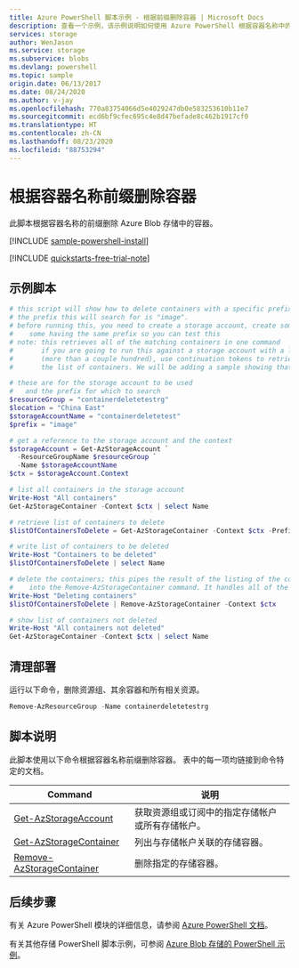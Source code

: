 ```yaml
---
title: Azure PowerShell 脚本示例 - 根据前缀删除容器 | Microsoft Docs
description: 查看一个示例，该示例说明如何使用 Azure PowerShell 根据容器名称中的前缀删除 Azure Blob 存储。
services: storage
author: WenJason
ms.service: storage
ms.subservice: blobs
ms.devlang: powershell
ms.topic: sample
origin.date: 06/13/2017
ms.date: 08/24/2020
ms.author: v-jay
ms.openlocfilehash: 770a83754066d5e4029247db0e583253610b11e7
ms.sourcegitcommit: ecd6bf9cfec695c4e8d47befade8c462b1917cf0
ms.translationtype: HT
ms.contentlocale: zh-CN
ms.lasthandoff: 08/23/2020
ms.locfileid: "88753294"
---
```

# <a name="delete-containers-based-on-container-name-prefix"></a>根据容器名称前缀删除容器

此脚本根据容器名称的前缀删除 Azure Blob 存储中的容器。

[!INCLUDE [sample-powershell-install](../../../includes/sample-powershell-install-no-ssh-az.md)]

[!INCLUDE [quickstarts-free-trial-note](../../../includes/quickstarts-free-trial-note.md)]

## <a name="sample-script"></a>示例脚本

```powershell
# this script will show how to delete containers with a specific prefix 
# the prefix this will search for is "image". 
# before running this, you need to create a storage account, create some containers,
#    some having the same prefix so you can test this
# note: this retrieves all of the matching containers in one command 
#       if you are going to run this against a storage account with a lot of containers
#       (more than a couple hundred), use continuation tokens to retrieve
#       the list of containers. We will be adding a sample showing that scenario in the future.

# these are for the storage account to be used
#   and the prefix for which to search
$resourceGroup = "containerdeletetestrg"
$location = "China East"
$storageAccountName = "containerdeletetest"
$prefix = "image"

# get a reference to the storage account and the context
$storageAccount = Get-AzStorageAccount `
  -ResourceGroupName $resourceGroup `
  -Name $storageAccountName
$ctx = $storageAccount.Context 

# list all containers in the storage account 
Write-Host "All containers"
Get-AzStorageContainer -Context $ctx | select Name

# retrieve list of containers to delete
$listOfContainersToDelete = Get-AzStorageContainer -Context $ctx -Prefix $prefix

# write list of containers to be deleted 
Write-Host "Containers to be deleted"
$listOfContainersToDelete | select Name

# delete the containers; this pipes the result of the listing of the containers to delete
#    into the Remove-AzStorageContainer command. It handles all of the containers in the list.
Write-Host "Deleting containers"
$listOfContainersToDelete | Remove-AzStorageContainer -Context $ctx 

# show list of containers not deleted 
Write-Host "All containers not deleted"
Get-AzStorageContainer -Context $ctx | select Name
```

## <a name="clean-up-deployment"></a>清理部署

运行以下命令，删除资源组、其余容器和所有相关资源。

```powershell
Remove-AzResourceGroup -Name containerdeletetestrg
```

## <a name="script-explanation"></a>脚本说明

此脚本使用以下命令根据容器名称前缀删除容器。 表中的每一项均链接到命令特定的文档。

| Command | 说明 |
|---|---|
| [Get-AzStorageAccount](https://docs.microsoft.com/powershell/module/az.storage/get-azstorageaccount) | 获取资源组或订阅中的指定存储帐户或所有存储帐户。 |
| [Get-AzStorageContainer](https://docs.microsoft.com/powershell/module/az.storage/Get-AzStorageContainer) | 列出与存储帐户关联的存储容器。 |
| [Remove-AzStorageContainer](https://docs.microsoft.com/powershell/module/az.storage/Remove-AzStorageContainer) | 删除指定的存储容器。 |

## <a name="next-steps"></a>后续步骤

有关 Azure PowerShell 模块的详细信息，请参阅 [Azure PowerShell 文档](https://docs.microsoft.com/powershell/azure/)。

有关其他存储 PowerShell 脚本示例，可参阅 [Azure Blob 存储的 PowerShell 示例](../blobs/storage-samples-blobs-powershell.md)。
